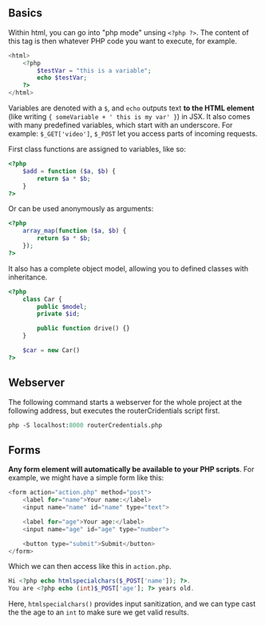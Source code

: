 
## Basics
Within html, you can go into "php mode" unsing `<?php ?>`.
The content of this tag is then whatever PHP code you want to execute, for example.

```php 
<html>
    <?php 
        $testVar = "this is a variable";
        echo $testVar;
    ?>
</html>
```
Variables are denoted with a `$`, and `echo` outputs text **to the HTML element** 
(like writing `{ someVariable + ' this is my var' }`) in JSX.
It also comes with many predefined variables, which start with an underscore. For example:
`$_GET['video']`, `$_POST` let you access parts of incoming requests.

First class functions are assigned to variables, like so:

```php
<?php 
    $add = function ($a, $b) {
        return $a * $b;
    }
?>
```

Or can be used anonymously as arguments:

```php
<?php 
    array_map(function ($a, $b) {
        return $a * $b;
    });
?>
```

It also has a complete object model, allowing you to defined classes with inheritance.

```php
<?php 
    class Car {
        public $model;
        private $id;

        public function drive() {}
    }

    $car = new Car()
?>
```

## Webserver
The following command starts a webserver for the whole project at the following address, 
but executes the routerCridentials script first.

```ps
php -S localhost:8000 routerCredentials.php
```

## Forms
**Any form element will automatically be available to your PHP scripts**. 
For example, we might have a simple form like this:
```php
<form action="action.php" method="post">
    <label for="name">Your name:</label>
    <input name="name" id="name" type="text">

    <label for="age">Your age:</label>
    <input name="age" id="age" type="number">

    <button type="submit">Submit</button>
</form>
```

Which we can then access like this in `action.php`.

```php
Hi <?php echo htmlspecialchars($_POST['name']); ?>.
You are <?php echo (int)$_POST['age']; ?> years old.
```

Here, `htmlspecialchars()` provides input sanitization, 
and we can type cast the the age to an `int` to make sure we get valid results.